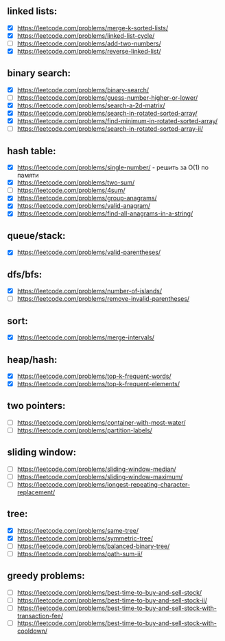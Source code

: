 ## linked lists:
- [x] https://leetcode.com/problems/merge-k-sorted-lists/
- [x] https://leetcode.com/problems/linked-list-cycle/
- [ ] https://leetcode.com/problems/add-two-numbers/
- [x] https://leetcode.com/problems/reverse-linked-list/

## binary search:
- [x] https://leetcode.com/problems/binary-search/
- [ ] https://leetcode.com/problems/guess-number-higher-or-lower/
- [x] https://leetcode.com/problems/search-a-2d-matrix/
- [x] https://leetcode.com/problems/search-in-rotated-sorted-array/
- [x] https://leetcode.com/problems/find-minimum-in-rotated-sorted-array/
- [ ] https://leetcode.com/problems/search-in-rotated-sorted-array-ii/

## hash table:
- [x] https://leetcode.com/problems/single-number/ - решить за O(1) по памяти
- [x] https://leetcode.com/problems/two-sum/
- [ ] https://leetcode.com/problems/4sum/
- [x] https://leetcode.com/problems/group-anagrams/
- [x] https://leetcode.com/problems/valid-anagram/
- [x] https://leetcode.com/problems/find-all-anagrams-in-a-string/

## queue/stack:
- [x] https://leetcode.com/problems/valid-parentheses/

## dfs/bfs:
- [x] https://leetcode.com/problems/number-of-islands/
- [ ] https://leetcode.com/problems/remove-invalid-parentheses/

## sort:
- [x] https://leetcode.com/problems/merge-intervals/

## heap/hash:
- [x] https://leetcode.com/problems/top-k-frequent-words/
- [x] https://leetcode.com/problems/top-k-frequent-elements/

## two pointers:
- [ ] https://leetcode.com/problems/container-with-most-water/
- [ ] https://leetcode.com/problems/partition-labels/

## sliding window:
- [ ] https://leetcode.com/problems/sliding-window-median/
- [ ] https://leetcode.com/problems/sliding-window-maximum/
- [ ] https://leetcode.com/problems/longest-repeating-character-replacement/

## tree:
- [x] https://leetcode.com/problems/same-tree/
- [x] https://leetcode.com/problems/symmetric-tree/
- [ ] https://leetcode.com/problems/balanced-binary-tree/
- [ ] https://leetcode.com/problems/path-sum-ii/

## greedy problems:
- [ ] https://leetcode.com/problems/best-time-to-buy-and-sell-stock/
- [ ] https://leetcode.com/problems/best-time-to-buy-and-sell-stock-ii/
- [ ] https://leetcode.com/problems/best-time-to-buy-and-sell-stock-with-transaction-fee/
- [ ] https://leetcode.com/problems/best-time-to-buy-and-sell-stock-with-cooldown/